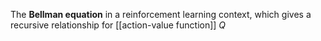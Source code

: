 The **Bellman equation** in a reinforcement learning context, which gives a recursive relationship for [[action-value function]] $Q$